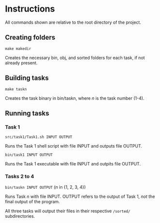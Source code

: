 # Instructions

All commands shown are relative to the root directory of the project.

## Creating folders

`make makedir`

Creates the necessary bin, obj, and sorted folders for each task, if not already present.

## Building tasks

`make taskn`

Creates the task binary in bin/taskn, where *n* is the task number (1-4).

## Running tasks

### Task 1

`src/task1/Task1.sh INPUT OUTPUT`

Runs the Task 1 shell script with file INPUT and outputs file OUTPUT.

`bin/task1 INPUT OUTPUT`

Runs the Task 1 executable with file INPUT and outpits file OUTPUT.

### Tasks 2 to 4

`bin/taskn INPUT OUTPUT` (*n* in {1, 2, 3, 4})

Runs Task *n* with file INPUT. OUTPUT refers to the output of Task 1, *not* the final output of the program.

All three tasks will output their files in their respective `/sorted/` subdirectories.
